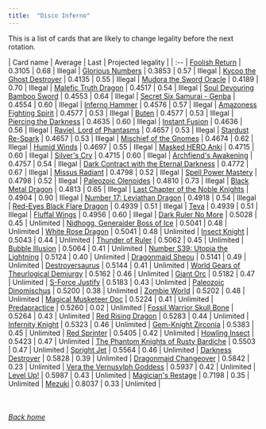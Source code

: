 ```yaml
---
title:  "Disco Inferno"
---
```


This is a list of cards that are likely to change legality before the next rotation.

| Card name | Average | Last | Projected legality |
| :-- |
[Foolish Return](https://db.ygoprodeck.com/card/?search=Foolish%20Return) | 0.3105 | 0.68 | Illegal |
[Glorious Numbers](https://db.ygoprodeck.com/card/?search=Glorious%20Numbers) | 0.3853 | 0.57 | Illegal |
[Kycoo the Ghost Destroyer](https://db.ygoprodeck.com/card/?search=Kycoo%20the%20Ghost%20Destroyer) | 0.4135 | 0.55 | Illegal |
[Mudora the Sword Oracle](https://db.ygoprodeck.com/card/?search=Mudora%20the%20Sword%20Oracle) | 0.4189 | 0.70 | Illegal |
[Malefic Truth Dragon](https://db.ygoprodeck.com/card/?search=Malefic%20Truth%20Dragon) | 0.4517 | 0.54 | Illegal |
[Soul Devouring Bamboo Sword](https://db.ygoprodeck.com/card/?search=Soul%20Devouring%20Bamboo%20Sword) | 0.4553 | 0.64 | Illegal |
[Secret Six Samurai - Genba](https://db.ygoprodeck.com/card/?search=Secret%20Six%20Samurai%20-%20Genba) | 0.4554 | 0.60 | Illegal |
[Inferno Hammer](https://db.ygoprodeck.com/card/?search=Inferno%20Hammer) | 0.4576 | 0.57 | Illegal |
[Amazoness Fighting Spirit](https://db.ygoprodeck.com/card/?search=Amazoness%20Fighting%20Spirit) | 0.4577 | 0.53 | Illegal |
[Buten](https://db.ygoprodeck.com/card/?search=Buten) | 0.4577 | 0.53 | Illegal |
[Piercing the Darkness](https://db.ygoprodeck.com/card/?search=Piercing%20the%20Darkness) | 0.4635 | 0.60 | Illegal |
[Instant Fusion](https://db.ygoprodeck.com/card/?search=Instant%20Fusion) | 0.4636 | 0.56 | Illegal |
[Raviel, Lord of Phantasms](https://db.ygoprodeck.com/card/?search=Raviel,%20Lord%20of%20Phantasms) | 0.4657 | 0.53 | Illegal |
[Stardust Re-Spark](https://db.ygoprodeck.com/card/?search=Stardust%20Re-Spark) | 0.4657 | 0.53 | Illegal |
[Mischief of the Gnomes](https://db.ygoprodeck.com/card/?search=Mischief%20of%20the%20Gnomes) | 0.4674 | 0.62 | Illegal |
[Humid Winds](https://db.ygoprodeck.com/card/?search=Humid%20Winds) | 0.4697 | 0.55 | Illegal |
[Masked HERO Anki](https://db.ygoprodeck.com/card/?search=Masked%20HERO%20Anki) | 0.4715 | 0.60 | Illegal |
[Silver's Cry](https://db.ygoprodeck.com/card/?search=Silver's%20Cry) | 0.4715 | 0.60 | Illegal |
[Archfiend's Awakening](https://db.ygoprodeck.com/card/?search=Archfiend's%20Awakening) | 0.4757 | 0.54 | Illegal |
[Dark Contract with the Eternal Darkness](https://db.ygoprodeck.com/card/?search=Dark%20Contract%20with%20the%20Eternal%20Darkness) | 0.4772 | 0.67 | Illegal |
[Missus Radiant](https://db.ygoprodeck.com/card/?search=Missus%20Radiant) | 0.4798 | 0.52 | Illegal |
[Spell Power Mastery](https://db.ygoprodeck.com/card/?search=Spell%20Power%20Mastery) | 0.4798 | 0.52 | Illegal |
[Paleozoic Olenoides](https://db.ygoprodeck.com/card/?search=Paleozoic%20Olenoides) | 0.4810 | 0.73 | Illegal |
[Black Metal Dragon](https://db.ygoprodeck.com/card/?search=Black%20Metal%20Dragon) | 0.4813 | 0.65 | Illegal |
[Last Chapter of the Noble Knights](https://db.ygoprodeck.com/card/?search=Last%20Chapter%20of%20the%20Noble%20Knights) | 0.4904 | 0.90 | Illegal |
[Number 17: Leviathan Dragon](https://db.ygoprodeck.com/card/?search=Number%2017:%20Leviathan%20Dragon) | 0.4918 | 0.54 | Illegal |
[Red-Eyes Black Flare Dragon](https://db.ygoprodeck.com/card/?search=Red-Eyes%20Black%20Flare%20Dragon) | 0.4939 | 0.51 | Illegal |
[Teva](https://db.ygoprodeck.com/card/?search=Teva) | 0.4939 | 0.51 | Illegal |
[Fluffal Wings](https://db.ygoprodeck.com/card/?search=Fluffal%20Wings) | 0.4956 | 0.60 | Illegal |
[Dark Ruler No More](https://db.ygoprodeck.com/card/?search=Dark%20Ruler%20No%20More) | 0.5028 | 0.45 | Unlimited |
[Nidhogg, Generaider Boss of Ice](https://db.ygoprodeck.com/card/?search=Nidhogg,%20Generaider%20Boss%20of%20Ice) | 0.5041 | 0.48 | Unlimited |
[White Rose Dragon](https://db.ygoprodeck.com/card/?search=White%20Rose%20Dragon) | 0.5041 | 0.48 | Unlimited |
[Insect Knight](https://db.ygoprodeck.com/card/?search=Insect%20Knight) | 0.5043 | 0.44 | Unlimited |
[Thunder of Ruler](https://db.ygoprodeck.com/card/?search=Thunder%20of%20Ruler) | 0.5062 | 0.45 | Unlimited |
[Bubble Illusion](https://db.ygoprodeck.com/card/?search=Bubble%20Illusion) | 0.5064 | 0.41 | Unlimited |
[Number S39: Utopia the Lightning](https://db.ygoprodeck.com/card/?search=Number%20S39:%20Utopia%20the%20Lightning) | 0.5124 | 0.40 | Unlimited |
[Dragonmaid Sheou](https://db.ygoprodeck.com/card/?search=Dragonmaid%20Sheou) | 0.5141 | 0.49 | Unlimited |
[Destroyersaurus](https://db.ygoprodeck.com/card/?search=Destroyersaurus) | 0.5144 | 0.41 | Unlimited |
[World Gears of Theurlogical Demiurgy](https://db.ygoprodeck.com/card/?search=World%20Gears%20of%20Theurlogical%20Demiurgy) | 0.5162 | 0.46 | Unlimited |
[Giant Orc](https://db.ygoprodeck.com/card/?search=Giant%20Orc) | 0.5182 | 0.47 | Unlimited |
[S-Force Justify](https://db.ygoprodeck.com/card/?search=S-Force%20Justify) | 0.5183 | 0.43 | Unlimited |
[Paleozoic Dinomischus](https://db.ygoprodeck.com/card/?search=Paleozoic%20Dinomischus) | 0.5200 | 0.38 | Unlimited |
[Zombie World](https://db.ygoprodeck.com/card/?search=Zombie%20World) | 0.5202 | 0.48 | Unlimited |
[Magical Musketeer Doc](https://db.ygoprodeck.com/card/?search=Magical%20Musketeer%20Doc) | 0.5224 | 0.41 | Unlimited |
[Predapractice](https://db.ygoprodeck.com/card/?search=Predapractice) | 0.5260 | 0.02 | Unlimited |
[Fossil Warrior Skull Bone](https://db.ygoprodeck.com/card/?search=Fossil%20Warrior%20Skull%20Bone) | 0.5264 | 0.43 | Unlimited |
[Red Rising Dragon](https://db.ygoprodeck.com/card/?search=Red%20Rising%20Dragon) | 0.5283 | 0.44 | Unlimited |
[Infernity Knight](https://db.ygoprodeck.com/card/?search=Infernity%20Knight) | 0.5323 | 0.46 | Unlimited |
[Gem-Knight Zirconia](https://db.ygoprodeck.com/card/?search=Gem-Knight%20Zirconia) | 0.5383 | 0.45 | Unlimited |
[Red Sprinter](https://db.ygoprodeck.com/card/?search=Red%20Sprinter) | 0.5405 | 0.42 | Unlimited |
[Howling Insect](https://db.ygoprodeck.com/card/?search=Howling%20Insect) | 0.5423 | 0.47 | Unlimited |
[The Phantom Knights of Rusty Bardiche](https://db.ygoprodeck.com/card/?search=The%20Phantom%20Knights%20of%20Rusty%20Bardiche) | 0.5503 | 0.47 | Unlimited |
[Spright Jet](https://db.ygoprodeck.com/card/?search=Spright%20Jet) | 0.5564 | 0.46 | Unlimited |
[Darkness Destroyer](https://db.ygoprodeck.com/card/?search=Darkness%20Destroyer) | 0.5828 | 0.39 | Unlimited |
[Dragonmaid Changeover](https://db.ygoprodeck.com/card/?search=Dragonmaid%20Changeover) | 0.5842 | 0.23 | Unlimited |
[Vera the Vernusylph Goddess](https://db.ygoprodeck.com/card/?search=Vera%20the%20Vernusylph%20Goddess) | 0.5937 | 0.42 | Unlimited |
[Level Up!](https://db.ygoprodeck.com/card/?search=Level%20Up!) | 0.5987 | 0.43 | Unlimited |
[Magician's Restage](https://db.ygoprodeck.com/card/?search=Magician's%20Restage) | 0.7198 | 0.35 | Unlimited |
[Mezuki](https://db.ygoprodeck.com/card/?search=Mezuki) | 0.8037 | 0.33 | Unlimited |

<br>

###### [Back home](index)